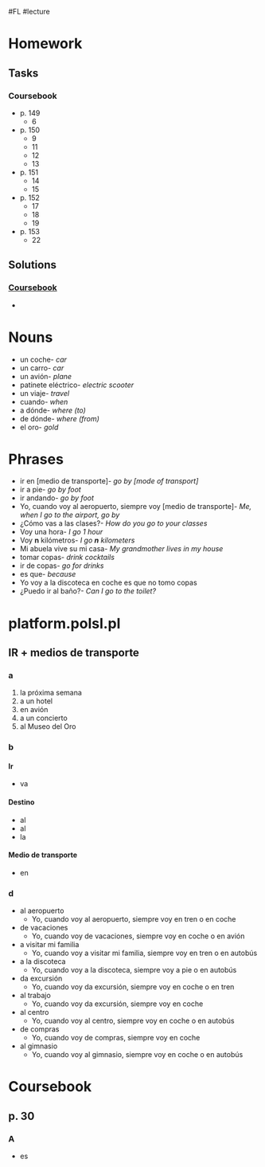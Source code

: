 #FL #lecture 

# Homework
## Tasks
### Coursebook
- p. 149
	- 6
- p. 150
	- 9
	- 11
	- 12
	- 13
- p. 151
	- 14
	- 15
- p. 152
	- 17
	- 18
	- 19
- p. 153
	- 22

## Solutions
### [Coursebook](#Homework#Tasks#Coursebook)
- 


# Nouns
- un coche- *car*
- un carro- *car*
- un avión- *plane*
- patinete eléctrico- *electric scooter*
- un viaje- *travel*
- cuando- *when*
- a dónde- *where (to)*
- de dónde- *where (from)*
- el oro- *gold*

# Phrases
- ir en \[medio de transporte]- *go by \[mode of transport]*
- ir a pie- *go by foot*
- ir andando- *go by foot*
- Yo, cuando voy al aeropuerto, siempre voy \[medio de transporte]- *Me, when I go to the airport, go by*
- ¿Cómo vas a las clases?- *How do you go to your classes*
- Voy una hora- *I go 1 hour*
- Voy **n** kilómetros- *I go **n** kilometers*
- Mi abuela vive su mi casa- *My grandmother lives in my house*
- tomar copas- *drink cocktails*
- ir de copas- *go for drinks*
- es que- *because*
- Yo voy a la discoteca en coche es que no tomo copas
- ¿Puedo ir al baño?- *Can I go to the toilet?*

# platform.polsl.pl
## IR + medios de transporte
### a
1. la próxima semana
2. a un hotel
3. en avión
4. a un concierto
5. al Museo del Oro

### b
#### Ir
- va

#### Destino
- al
- al
- la

#### Medio de transporte
- en

### d
- al aeropuerto
	- Yo, cuando voy al aeropuerto, siempre voy en tren o en coche
- de vacaciones
	- Yo, cuando voy de vacaciones, siempre voy en coche o en avión
- a visitar mi familia
	- Yo, cuando voy a visitar mi familia, siempre voy en tren o en autobús
- a la discoteca
	- Yo, cuando voy a la discoteca, siempre voy a pie o en autobús
- da excursión
	- Yo, cuando voy da excursión, siempre voy en coche o en tren
- al trabajo
	- Yo, cuando voy da excursión, siempre voy en coche
- al centro
	- Yo, cuando voy al centro, siempre voy en coche o en autobús
- de compras
	- Yo, cuando voy de compras, siempre voy en coche
- al gimnasio
	- Yo, cuando voy al gimnasio, siempre voy en coche o en autobús

# Coursebook
## p. 30
### A
- es